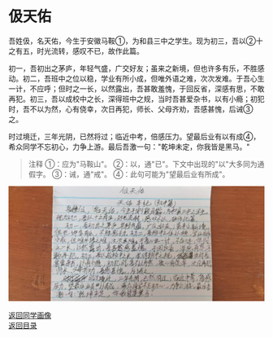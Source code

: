 # 伋天佑

吾姓伋，名天佑，今生于安徽马鞍①，为和县三中之学生。现为初三，吾以②十之有五，时光流转，感叹不已，故作此篇。

初一，吾初出之茅庐，年轻气盛，广交好友；虽来之新境，但也许多有乐，不胜感动。初二，吾班中之位以稳，学业有所小成，但唯外语之难，次次发难。于吾心生一计，不应呼；但时之一长，以然露出，吾甚敢羞愧，于回反省，深感有思，不敢再犯。初三，吾以成校中之长，深得班中之规，当时吾甚爱杂书，以有小瘾；初犯时，吾不以为然，心有侥幸，次日再犯，师长、父母齐劝，吾感甚愧，后诫③之。

时过境迁，三年光阴，已然将过；临近中考，倍感压力。望最后业有以有成④，希众同学不忘初心，力争上游。最后吾激一句："乾坤未定，你我皆是黑马。"

> 注释
> ①：应为"马鞍山"。
> ②：以，通"已"。下文中出现的"以"大多同为通假字。
> ③：诫，通"戒"。
> ④：此句可能为"望最后业有所成"。

![伋天佑自我介绍](/photos/伋天佑.jpg)

[返回同学画像](/同学画像)  
[返回目录](/index)
